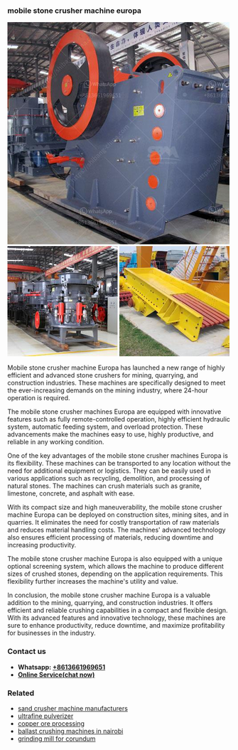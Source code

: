 <h3>mobile stone crusher machine europa</h3><img src='1708663416.jpg' alt=''><p>Mobile stone crusher machine Europa has launched a new range of highly efficient and advanced stone crushers for mining, quarrying, and construction industries. These machines are specifically designed to meet the ever-increasing demands on the mining industry, where 24-hour operation is required.</p><p>The mobile stone crusher machines Europa are equipped with innovative features such as fully remote-controlled operation, highly efficient hydraulic system, automatic feeding system, and overload protection. These advancements make the machines easy to use, highly productive, and reliable in any working condition.</p><p>One of the key advantages of the mobile stone crusher machines Europa is its flexibility. These machines can be transported to any location without the need for additional equipment or logistics. They can be easily used in various applications such as recycling, demolition, and processing of natural stones. The machines can crush materials such as granite, limestone, concrete, and asphalt with ease.</p><p>With its compact size and high maneuverability, the mobile stone crusher machine Europa can be deployed on construction sites, mining sites, and in quarries. It eliminates the need for costly transportation of raw materials and reduces material handling costs. The machines' advanced technology also ensures efficient processing of materials, reducing downtime and increasing productivity.</p><p>The mobile stone crusher machine Europa is also equipped with a unique optional screening system, which allows the machine to produce different sizes of crushed stones, depending on the application requirements. This flexibility further increases the machine's utility and value.</p><p>In conclusion, the mobile stone crusher machine Europa is a valuable addition to the mining, quarrying, and construction industries. It offers efficient and reliable crushing capabilities in a compact and flexible design. With its advanced features and innovative technology, these machines are sure to enhance productivity, reduce downtime, and maximize profitability for businesses in the industry.</p><h3>Contact us</h3><ul><li><strong>Whatsapp:&nbsp;<a href="https://wa.me/8613661969651">+8613661969651</a></strong></li><li><a href="https://swt.shibang-china.com/?git&amp;zhl&amp;mobile stone crusher machine europa"><strong>Online Service(chat now)</strong></a></li></ul><h3>Related</h3><ul><li><a href='sand crusher machine manufacturers.md'>sand crusher machine manufacturers</a></li><li><a href='ultrafine pulverizer.md'>ultrafine pulverizer</a></li><li><a href='copper ore processing.md'>copper ore processing</a></li><li><a href='ballast crushing machines in nairobi.md'>ballast crushing machines in nairobi</a></li><li><a href='grinding mill for corundum.md'>grinding mill for corundum</a></li></ul>